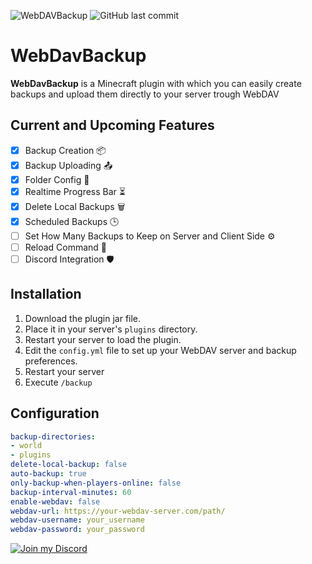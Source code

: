 ![WebDAVBackup](https://github.com/user-attachments/assets/49586ea5-1b74-490f-ad6a-045f7fbdc150)
![GitHub last commit](https://img.shields.io/github/last-commit/Blis204/WebDavBackup)
# WebDavBackup

**WebDavBackup** is a Minecraft plugin with which you can easily create backups and upload them directly to your server trough WebDAV

## Current and Upcoming Features

- [x] Backup Creation 📦
- [x] Backup Uploading 📤
- [x] Folder Config 📁
- [x] Realtime Progress Bar ⏳
- [x] Delete Local Backups 🗑️
- [x] Scheduled Backups 🕒
- [ ] Set How Many Backups to Keep on Server and Client Side ⚙️
- [ ] Reload Command 🔄
- [ ] Discord Integration 🛡️

## Installation

1. Download the plugin jar file.
2. Place it in your server's `plugins` directory.
3. Restart your server to load the plugin.
4. Edit the `config.yml` file to set up your WebDAV server and backup preferences.
5. Restart your server
6. Execute `/backup`
## Configuration

```yaml
backup-directories:
- world
- plugins
delete-local-backup: false
auto-backup: true
only-backup-when-players-online: false
backup-interval-minutes: 60
enable-webdav: false
webdav-url: https://your-webdav-server.com/path/
webdav-username: your_username
webdav-password: your_password
```

[![Join my Discord](https://i.imgur.com/ZPqYZqJ.jpeg)](https://discord.gg/zRHsbRAUbh)
